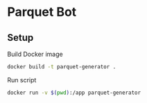 # Parquet Bot

## Setup

Build Docker image

```zsh
docker build -t parquet-generator .
```

Run script

```zsh
docker run -v $(pwd):/app parquet-generator
```
